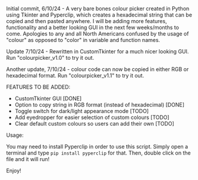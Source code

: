 Initial commit, 6/10/24 - A very bare bones colour picker created in Python using Tkinter and Pyperclip, which creates a hexadecimal string that can be copied and then pasted anywhere. I will be adding more features, functionality and a better looking GUI in the next few weeks/months to come. Apologies to any and all North Americans confused by the usage of "colour" as opposed to "color" in variable and function names. 

Update 7/10/24 - Rewritten in CustomTkinter for a much nicer looking GUI. Run "colourpicker_v1.0" to try it out. 

Another update, 7/10/24 - colour code can now be copied in either RGB or hexadecimal format. Run "colourpicker_v1.1" to try it out.

FEATURES TO BE ADDED:
- CustomTkinter GUI [DONE]
- Option to copy string in RGB format (instead of hexadecimal) [DONE]
- Toggle switch for dark/light appearance mode [TODO]
- Add eyedropper for easier selection of custom colours [TODO]
- Clear default custom colours so users can add their own [TODO]

Usage:

You may need to install Pyperclip in order to use this script. Simply open a terminal and type ```pip install pyperclip``` for that.
Then, double click on the file and it will run!

Enjoy!
